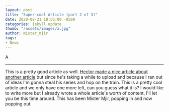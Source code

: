 ```yaml
---
layout: post
title: "Super-cool Article (part 2 of 3)"
date: 2020-08-21 18:56:00 -0500
categories: jekyll update
thumb: "/assets/images/a.jpg"
author: mister_mjir
tags:
- News
---
```


A

---

This is a pretty good article as well.
[Hector made a nice article about another article](https://hecrenews.github.io/jekyll/update/2020/08/20/super-cool-article-part-1-of-3.html) but since he's taking
a while to upload and because I ran out of ideas I'm gonna steal his series and hop on the train. This is a pretty cool article and we only have one more left, can
you guess what it is? I would like to write more but I already wrote a whole article's worth of content, I'll let you be this time around. This has been Mister Mjir,
popping in and now popping out.
